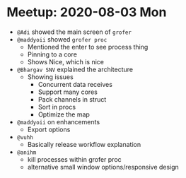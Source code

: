 # Meetup: 2020-08-03 Mon

-   `@Adi` showed the main screen of `grofer`
-   `@maddyoii` showed `grofer proc`
    -   Mentioned the enter to see process thing
    -   Pinning to a core
    -   Shows Nice, which is nice
-   `@Bhargav SNV` explained the architecture
    -   Showing issues
        -   Concurrent data receives
        -   Support many cores
        -   Pack channels in struct
        -   Sort in procs
        -   Optimize the map
-   `@maddyoii` on enhancements
    -   Export options
-   `@vuhh`
    -   Basically release workflow explanation
-   `@anihm`
    -   kill processes within grofer proc
    -   alternative small window options/responsive design

